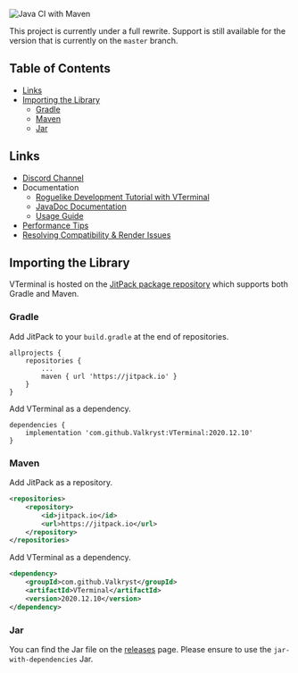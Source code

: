 ![Java CI with Maven](https://github.com/Valkryst/VTerminal/workflows/Java%20CI%20with%20Maven/badge.svg)

This project is currently under a full rewrite. Support is still available for
the version that is currently on the `master` branch.

## Table of Contents

* [Links](https://github.com/Valkryst/VTerminal#links)
* [Importing the Library](https://github.com/Valkryst/VTerminal#importing-the-library)
	* [Gradle](https://github.com/Valkryst/VTerminal#gradle)
	* [Maven](https://github.com/Valkryst/VTerminal#maven)
	* [Jar](https://github.com/Valkryst/VTerminal#jar)


## Links

* [Discord Channel](https://discord.gg/TwgPHSW)
* Documentation
    * [Roguelike Development Tutorial with VTerminal](https://github.com/Valkryst/VTerminal_Tutorial/wiki)
    * [JavaDoc Documentation](https://jitpack.io/com/github/Valkryst/VTerminal/latest/javadoc/)
    * [Usage Guide](https://github.com/Valkryst/VTerminal/wiki)
* [Performance Tips](https://valkryst.com/posts/13)
* [Resolving Compatibility & Render Issues](https://valkryst.com/posts/10)


## Importing the Library

VTerminal is hosted on the [JitPack package repository](https://jitpack.io/#Valkryst/VTerminal)
which supports both Gradle and Maven.

### Gradle

Add JitPack to your `build.gradle` at the end of repositories.

```
allprojects {
	repositories {
		...
		maven { url 'https://jitpack.io' }
	}
}
```

Add VTerminal as a dependency.

```
dependencies {
	implementation 'com.github.Valkryst:VTerminal:2020.12.10'
}
```

### Maven

Add JitPack as a repository.

``` xml
<repositories>
    <repository>
        <id>jitpack.io</id>
        <url>https://jitpack.io</url>
    </repository>
</repositories>
```
Add VTerminal as a dependency.

```xml
<dependency>
    <groupId>com.github.Valkryst</groupId>
    <artifactId>VTerminal</artifactId>
    <version>2020.12.10</version>
</dependency>
```

### Jar

You can find the Jar file on the  [releases](https://github.com/Valkryst/VTerminal/releases)
page. Please ensure to use the `jar-with-dependencies` Jar.